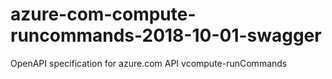 # azure-com-compute-runcommands-2018-10-01-swagger
OpenAPI specification for azure.com API vcompute-runCommands
